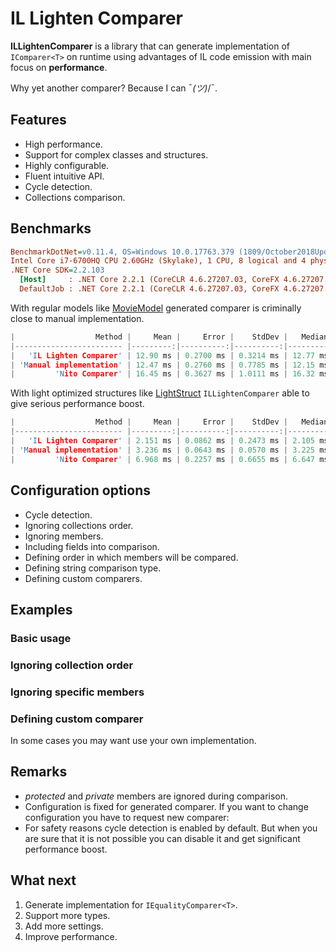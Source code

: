 # IL Lighten Comparer

**ILLightenComparer** is a library that can generate implementation of `IComparer<T>` on runtime using advantages of IL code emission with main focus on **performance**.

Why yet another comparer? Because I can ¯_(ツ)_/¯.

## Features

* High performance.
* Support for complex classes and structures.
* Highly configurable.
* Fluent intuitive API.
* Cycle detection.
* Collections comparison.

## Benchmarks

``` ini
BenchmarkDotNet=v0.11.4, OS=Windows 10.0.17763.379 (1809/October2018Update/Redstone5)
Intel Core i7-6700HQ CPU 2.60GHz (Skylake), 1 CPU, 8 logical and 4 physical cores
.NET Core SDK=2.2.103
  [Host]     : .NET Core 2.2.1 (CoreCLR 4.6.27207.03, CoreFX 4.6.27207.03), 64bit RyuJIT
  DefaultJob : .NET Core 2.2.1 (CoreCLR 4.6.27207.03, CoreFX 4.6.27207.03), 64bit RyuJIT
```

With regular models like [MovieModel](src/ILLightenComparer.Benchmarks/Benchmark/MovieObject.cs) generated comparer is criminally close to manual implementation.

``` c
|                  Method |     Mean |     Error |    StdDev |   Median | Ratio | RatioSD |
|------------------------ |---------:|----------:|----------:|---------:|------:|--------:|
|   'IL Lighten Comparer' | 12.90 ms | 0.2700 ms | 0.3214 ms | 12.77 ms |  1.00 |    0.00 |
| 'Manual implementation' | 12.47 ms | 0.2760 ms | 0.7785 ms | 12.15 ms |  1.00 |    0.09 |
|         'Nito Comparer' | 16.45 ms | 0.3627 ms | 1.0111 ms | 16.32 ms |  1.33 |    0.07 |
```

With light optimized structures like [LightStruct](src/ILLightenComparer.Benchmarks/Benchmark/LightStruct.cs) `ILLightenComparer` able to give serious performance boost.

``` c
|                  Method |     Mean |     Error |    StdDev |   Median | Ratio | RatioSD |
|------------------------ |---------:|----------:|----------:|---------:|------:|--------:|
|   'IL Lighten Comparer' | 2.151 ms | 0.0862 ms | 0.2473 ms | 2.105 ms |  1.00 |    0.00 |
| 'Manual implementation' | 3.236 ms | 0.0643 ms | 0.0570 ms | 3.225 ms |  1.40 |    0.16 |
|         'Nito Comparer' | 6.968 ms | 0.2257 ms | 0.6655 ms | 6.647 ms |  3.28 |    0.43 |
```

## Configuration options

* Cycle detection.
* Ignoring collections order.
* Ignoring members.
* Including fields into comparison.
* Defining order in which members will be compared.
* Defining string comparison type.
* Defining custom comparers.

## Examples

### Basic usage

### Ignoring collection order

### Ignoring specific members

### Defining custom comparer

In some cases you may want use your own implementation.

## Remarks

* *protected* and *private* members are ignored during comparison.
* Configuration is fixed for generated comparer. If you want to change configuration you have to request new comparer:
* For safety reasons cycle detection is enabled by default. But when you are sure that it is not possible you can disable it and get significant performance boost.

## What next

1. Generate implementation for `IEqualityComparer<T>`.
2. Support more types.
3. Add more settings.
4. Improve performance.
